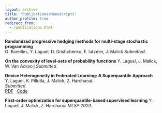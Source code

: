 ```yaml
---
layout: archive
title: "Publications/Manuscripts"
author_profile: true
redirect_from:
  - /publications.html
---
```


**Randomized progressive hedging methods for multi-stage stochastic programming**  
G. Bareilles, Y. Laguel, D. Grishchenko, F. Iutzeler, J. Malick
*Submitted*.  

**On the convexity of level-sets of probability functions**
Y. Laguel, J. Malick, W. Van Ackooij
*Submitted*.  

**Device Heterogeneity in Federated Learning: A Superquantile Approach**  
Y. Laguel, K. Pillutla, J. Malick, Z. Harchaoui.  
*Submitted*.  
[PDF](https://arxiv.org/pdf/2002.11223.pdf) &nbsp;
[Code](https://github.com/krishnap25/simplicial-fl)

**First-order optimization for superquantile-based supervised learning**
Y. Laguel, J. Malick, Z. Harchaoui
*MLSP 2020*.  

<!--
{% if author.googlescholar %}
  You can also find my articles on <u><a href="{{author.googlescholar}}">my Google Scholar profile</a>.</u>
{% endif %}

{% include base_path %}

{% for post in site.publications reversed %}
  {% include archive-single.html %}
{% endfor %} -->
